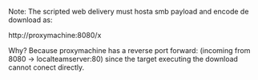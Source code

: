 
Note: The scripted web delivery must hosta  smb payload and encode de download as:

http://proxymachine:8080/x

Why? Because proxymachine has a reverse port forward: (incoming from 8080 -> localteamserver:80)  since the target executing the download cannot conect directly.


